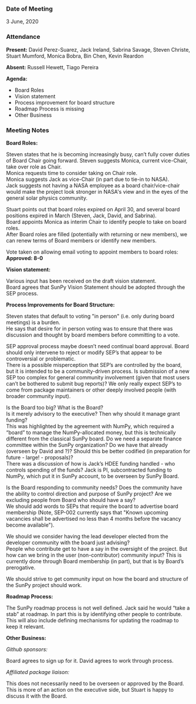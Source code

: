 ### Date of Meeting

3 June, 2020

### Attendance

**Present:** David Perez-Suarez, Jack Ireland, Sabrina Savage, Steven Christe, Stuart Mumford, Monica Bobra, Bin Chen, Kevin Reardon

**Absent:** Russell Hewett, Tiago Pereira

**Agenda:**

* Board Roles
* Vision statement
* Process improvement for board structure
* Roadmap Process is missing
* Other Business

### Meeting Notes

**Board Roles:**

Steven states that he is becoming increasingly busy, can’t fully cover duties of Board Chair going forward.
Steven suggests Monica, current vice-Chair, take over role as Chair. <BR>
Monica requests time to consider taking on Chair role.<BR>
Monica suggests Jack as vice-Chair (in part due to tie-in to NASA). <BR>
Jack suggests not having a NASA employee as a board chair/vice-chair would make the project look stronger in NASA's view and in the eyes of the general solar physics community.<BR>

Stuart points out that board roles expired on April 30, and several board positions expired in March (Steven, Jack, David, and Sabrina).<BR>
Board appoints Monica as interim Chair to identify people to take on board roles.<BR>
After Board roles are filled (potentially with returning or new members), we can renew terms of Board members or identify new members.

Vote taken on allowing email voting to appoint members to board roles: **Approved: 8-0**

**Vision statement:**

Various input has been received on the draft vision statement.<BR>
Board agrees that SunPy Vision Statement should be adopted through the SEP process.

**Process Improvements for Board Structure:**

Steven states that default to voting "in person" (i.e. only during board meetings) is a burden.<BR>
He says that desire for in person voting was to ensure that there was discussion and thought by board members before committing to a vote.<BR>

SEP approval process maybe doesn’t need continual board approval. Board should only intervene to reject or modify SEP’s that appear to be controversial or problematic.<BR>
There is a possible misperception that SEP’s are controlled by the board, but it is intended to be a community-driven process. Is submission of a new SEP too complex for general community involvement (given that most users can’t be bothered to submit bug reports)? We only really expect SEP’s to come from package maintainers or other deeply involved people (with broader community input).

Is the Board too big? What is the Board?<BR>
Is it merely advisory to the executive? Then why should it manage grant funding?<BR>
This was highlighted by the agreement with NumPy, which required a “board” to manage the NumPy-allocated money, but this is technically different from the classical SunPy board. Do we need a separate finance committee within the SunPy organization? Do we have that already (overseen by David and ?)? Should this be better codified (in preparation for future - large! - proposals)? <BR>
There was a discussion of how is Jack’s HDEE funding handled - who controls spending of the funds? Jack is PI, subcontracted funding to NumPy, which put it in SunPy account, to be overseen by SunPy Board.

Is the Board responding to community needs? Does the community have the ability to control direction and purpose of SunPy project? Are we excluding people from Board who should have a say?<BR>
We should add words to SEPs that require the board to advertise board membership (Note, SEP-002 currently says that "Known upcoming vacancies shall be advertised no less than 4 months before the vacancy become available").

We should we consider having the lead developer elected from the developer community with the board just advising?<BR>
People who contribute get to have a say in the oversight of the project. But how can we bring in the user (non-contributor) community input? This is currently done through Board membership (in part), but that is by Board’s prerogative.

We should strive to get community input on how the board and structure of the SunPy project should work.

**Roadmap Process:**

The SunPy roadmap process is not well defined. Jack said he would “take a stab” at roadmap. In part this is by identifying other people to contribute. This will also include defining mechanisms for updating the roadmap to keep it relevant.

**Other Business:**

*Github sponsors:*

Board agrees to sign up for it. David agrees to work through process.

*Affiliated package liaison:*

This does not necessarily need to be overseen or approved by the Board. This is more of an action on the executive side, but Stuart is happy to discuss it with the Board.
